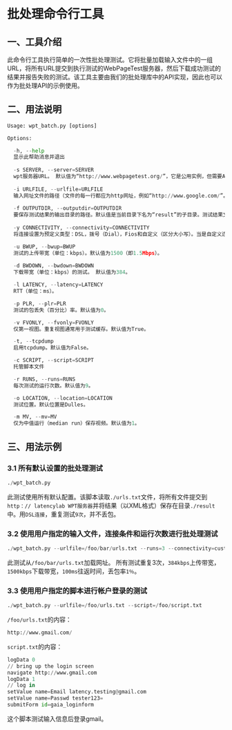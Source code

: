 # 批处理命令行工具

## 一、工具介绍
此命令行工具执行简单的一次性批处理测试。它将批量加载输入文件中的一组URL，将所有URL提交到执行测试的WebPageTest服务器，然后下载成功测试的结果并报告失败的测试。该工具主要由我们的批处理库中的API实现，因此也可以作为批处理API的示例使用。

## 二、用法说明
```python
Usage: wpt_batch.py [options]

Options:

  -h, --help    
  显示此帮助消息并退出
  
  -s SERVER, --server=SERVER    
  wpt服务器URL。 默认值为“http://www.webpagetest.org/”，它是公用实例，但需要API密钥。
  
  -i URLFILE, --urlfile=URLFILE     
  输入网址文件的路径（文件的每一行都应为http网址，例如“http://www.google.com/”。
  
  -f OUTPUTDIR, --outputdir=OUTPUTDIR    
  要保存测试结果的输出目录的路径。默认值是当前目录下名为“result”的子目录。测试结果文件由url_wpt-test-id.xml命名。
  
  -y CONNECTIVITY, --connectivity=CONNECTIVITY
  将连接设置为预定义类型：DSL，拨号（Dial），Fios和自定义（区分大小写）。当是自定义连接时，您可以使用以下选项-u / d / l / p设置自定义连接。

  -u BWUP, --bwup=BWUP  
  测试的上传带宽（单位：kbps）。默认值为1500（即1.5Mbps）。
  
  -d BWDOWN, --bwdown=BWDOWN    
  下载带宽（单位：kbps）的测试。 默认值为384。

  -l LATENCY, --latency=LATENCY    
  RTT（单位：ms）。

  -p PLR, --plr=PLR     
  测试的包丢失（百分比）率。默认值为0。

  -v FVONLY, --fvonly=FVONLY    
  仅第一视图。重复视图通常用于测试缓存。默认值为True。

  -t, --tcpdump         
  启用tcpdump。默认值为False。

  -c SCRIPT, --script=SCRIPT    
  托管脚本文件

  -r RUNS, --runs=RUNS  
  每次测试的运行次数。默认值为9。

  -o LOCATION, --location=LOCATION    
  测试位置。默认位置是Dulles。

  -m MV, --mv=MV        
  仅为中值运行（median run）保存视频。默认值为1。
```

## 三、用法示例
### 3.1 所有默认设置的批处理测试
```python
./wpt_batch.py
```
此测试使用所有默认配置。该脚本读取`./urls.txt`文件，将所有文件提交到`http：// latencylab WPT服务器`并将结果（以XML格式）保存在目录`./result`中。用`DSL连接`，重复测试`9次`，并不丢包。
### 3.2 使用用户指定的输入文件，连接条件和运行次数进行批处理测试
```python
./wpt_batch.py --urlfile=/foo/bar/urls.txt --runs=3 --connectivity=custom --bwup=384 --bwdown=1500 --latency=100 --plr=1
```
此测试从`/foo/bar/urls.txt`加载网址。 所有测试重复3次，`384kbps`上传带宽，`1500kbps`下载带宽，`100ms`往返时间，丢包率`1％`。
### 3.3 使用用户指定的脚本进行帐户登录的测试
```python
./wpt_batch.py --urlfile=/foo/urls.txt --script=/foo/script.txt
```

`/foo/urls.txt`的内容：
```python
http://www.gmail.com/
```

`script.txt`的内容：
```python
logData 0
// bring up the login screen
navigate http://www.gmail.com
logData 1
// log in
setValue name=Email latency.testing@gmail.com
setValue name=Passwd tester123=
submitForm id=gaia_loginform
```
这个脚本测试输入信息后登录gmail。